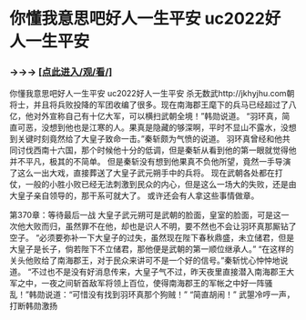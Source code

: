 # 你懂我意思吧好人一生平安 uc2022好人一生平安

### →→→ <a href="http://3t3e.com/index.html">[点此进入/观/看/]</a>

你懂我意思吧好人一生平安 uc2022好人一生平安
 杀无数武http://jkhyjhu.com朝将士，并且将兵败投降的军团收编了很多。现在南海郡王麾下的兵马已经超过了八亿，他对外宣称自己有十亿大军，可以横扫武朝全境！”韩勋说道。
    “羽环真，简直可恶，没想到他也是江寒的人。果真是隐藏的够深啊，平时不显山不露水，没想到关键时刻竟然给了大皇子致命一击。”秦斩颇为气愤的说道。
    羽环真曾经和他共同讨伐西南十六国，那个时候他十分的低调，但是秦斩从看到他的第一眼就觉得他并不平凡，极其的不简单。
    但是秦斩没有想到他果真不负他所望，竟然一手导演了这么一出大戏，直接葬送了大皇子武元朔手中的兵将。
    现在武朝各处都在打仗，一般的小胜小败已经无法刺激到民众的内心，但是这么一场大的失败，还是由大皇子亲自领导的，那干系可就大了。
    或许还会有人拿这些事情做章。

第370章：等待最后一战
    大皇子武元朔可是武朝的脸面，皇室的脸面，可是这一次他大败而归，虽然罪不在他，却也是识人不明，要不然也不会让羽环真那厮钻了空子。
    “必须要弥补一下大皇子的过失，虽然现在陛下春秋鼎盛，未立储君，但是大皇子是长子，倘若陛下不立储君，那他便是武朝的第一顺位继承人。”
    “在这样的关头他败给了南海郡王，对于民众来讲可不是一个好的信号。”秦斩忧心忡忡地说道。
    “不过也不是没有好消息传来，大皇子气不过，昨天夜里直接潜入南海郡王大军之中，一夜之间斩首敌军将领上百位，使得南海郡王的军帐之中好一阵骚乱！”韩勋说道：“可惜没有找到羽环真那个狗贼！”
    “简直胡闹！”
    武曌冷哼一声，打断韩勋激扬
